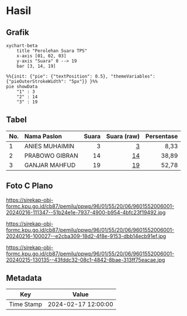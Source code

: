 # Hasil

## Grafik

```mermaid
xychart-beta
    title "Perolehan Suara TPS"
    x-axis [01, 02, 03]
    y-axis "Suara" 0 --> 19
    bar [3, 14, 19]
```

```mermaid
%%{init: {"pie": {"textPosition": 0.5}, "themeVariables": {"pieOuterStrokeWidth": "5px"}} }%%
pie showData
    "1" : 3
    "2" : 14
    "3" : 19
```

## Tabel

| No. | Nama Paslon    | Suara | Suara (raw) | Persentase |
|:--- |:-------------- | -----:| -----------:| ----------:|
| 1   | ANIES MUHAIMIN | 3     | [3][p-1]    | 8,33       |
| 2   | PRABOWO GIBRAN | 14    | [14][p-2]   | 38,89      |
| 3   | GANJAR MAHFUD  | 19    | [19][p-3]   | 52,78      |


[p-1]: https://github.com/gigit-pemilu/pemilu-2024-96-papua-barat-daya/blob/main/pilpres/hitung-suara/sub/96-papua-barat-daya/sub/01-sorong/sub/55-sayosa-timur/sub/2006-klalwok/sub/001-tps/sub/paslon-1.txt
[p-2]: https://github.com/gigit-pemilu/pemilu-2024-96-papua-barat-daya/blob/main/pilpres/hitung-suara/sub/96-papua-barat-daya/sub/01-sorong/sub/55-sayosa-timur/sub/2006-klalwok/sub/001-tps/sub/paslon-2.txt
[p-3]: https://github.com/gigit-pemilu/pemilu-2024-96-papua-barat-daya/blob/main/pilpres/hitung-suara/sub/96-papua-barat-daya/sub/01-sorong/sub/55-sayosa-timur/sub/2006-klalwok/sub/001-tps/sub/paslon-3.txt

## Foto C Plano

https://sirekap-obj-formc.kpu.go.id/cb87/pemilu/ppwp/96/01/55/20/06/9601552006001-20240216-111347--51b24e1e-7937-4900-b954-4bfc23f19492.jpg

https://sirekap-obj-formc.kpu.go.id/cb87/pemilu/ppwp/96/01/55/20/06/9601552006001-20240216-100027--e2cba309-18d2-4f8e-9153-dbb14ecb91ef.jpg

https://sirekap-obj-formc.kpu.go.id/cb87/pemilu/ppwp/96/01/55/20/06/9601552006001-20240215-130135--43fddc32-08c1-4842-8bae-313ff75eacae.jpg


## Metadata

| Key        | Value               |
| ---------- | ------------------- |
| Time Stamp | 2024-02-17 12:00:00 |



